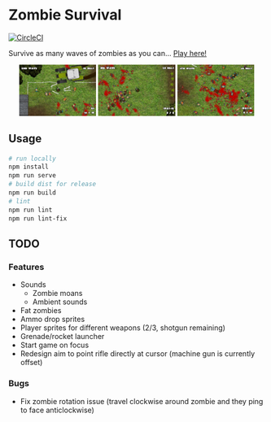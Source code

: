 # Zombie Survival

[![CircleCI](https://circleci.com/gh/jemgunay/zombiesurvival/tree/master.svg?style=svg)](https://circleci.com/gh/jemgunay/zombiesurvival/tree/master)

Survive as many waves of zombies as you can... [Play here!](https://jemgunay.co.uk/zombiesurvival)

<p align="center">
  <img src="/screenshots/screenshot_1.png" width="30%"/>
  <img src="/screenshots/screenshot_2.png" width="30%"/>
  <img src="/screenshots/screenshot_3.png" width="30%"/>
</p>

## Usage

```bash
# run locally
npm install
npm run serve
# build dist for release
npm run build
# lint
npm run lint
npm run lint-fix
```

## TODO

### Features

* Sounds
    * Zombie moans
    * Ambient sounds
* Fat zombies
* Ammo drop sprites
* Player sprites for different weapons (2/3, shotgun remaining)
* Grenade/rocket launcher
* Start game on focus
* Redesign aim to point rifle directly at cursor (machine gun is currently offset) 

### Bugs

* Fix zombie rotation issue (travel clockwise around zombie and they ping to face anticlockwise)